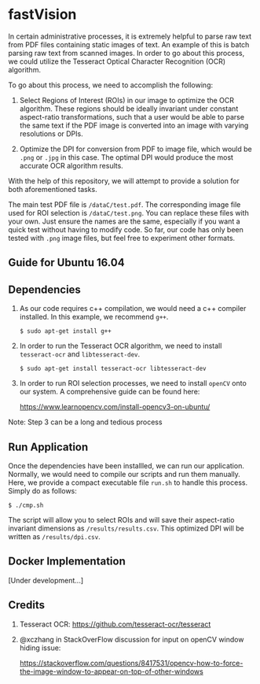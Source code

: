 # fastVision

In certain administrative processes, it is extremely helpful to parse raw text from PDF files containing static images of text. An example of this is batch parsing raw text from scanned images. In order to go about this process, we could utilize the Tesseract Optical Character Recognition (OCR) algorithm.

To go about this process, we need to accomplish the following:

1. Select Regions of Interest (ROIs) in our image to optimize the OCR algorithm. These regions should be ideally invariant under constant aspect-ratio transformations, such that a user would be able to parse the same text if the PDF image is converted into an image with varying resolutions or DPIs.

2. Optimize the DPI for conversion from PDF to image file, which would be `.png` or `.jpg` in this case. The optimal DPI would produce the most accurate OCR algorithm results.

With the help of this repository, we will attempt to provide a solution for both aforementioned tasks.

The main test PDF file is `/dataC/test.pdf`. The corresponding image file used for ROI selection is `/dataC/test.png`.  You can replace these files with your own. Just ensure the names are the same, especially if you want a quick test without having to modify code. So far, our code has only been tested with `.png` image files, but feel free to experiment other formats.

## Guide for Ubuntu 16.04

## Dependencies

1. As our code requires c++ compilation, we would need a c++ compiler installed. In this example, we recommend `g++`.

   `$ sudo apt-get install g++`

2. In order to run the Tesseract OCR algorithm, we need to install `tesseract-ocr` and `libtesseract-dev`.

   `$ sudo apt-get install tesseract-ocr libtesseract-dev`

3. In order to run ROI selection processes, we need to install `openCV` onto our system. A comprehensive guide can be found here:

   https://www.learnopencv.com/install-opencv3-on-ubuntu/

Note: Step 3 can be a long and tedious process

## Run Application

Once the dependencies have been installled, we can run our application. Normally, we would need to compile our scripts and run them manually. Here, we provide a compact executable file `run.sh` to handle this process. Simply do as follows:

   `$ ./cmp.sh`

The script will allow you to select ROIs and will save their aspect-ratio invariant dimensions as `/results/results.csv`. This optimized DPI will be written as `/results/dpi.csv`.

## Docker Implementation

[Under development...]

## Credits

1. Tesseract OCR: https://github.com/tesseract-ocr/tesseract

2. @xczhang in StackOverFlow discussion for input on openCV window hiding issue:

   https://stackoverflow.com/questions/8417531/opencv-how-to-force-the-image-window-to-appear-on-top-of-other-windows
